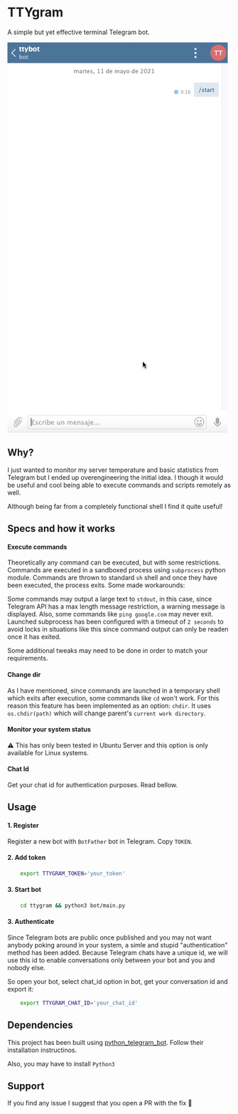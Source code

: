 # TTYgram

A simple but yet effective terminal Telegram bot.

![demo](ttygram_demo.gif)

## Why?

I just wanted to monitor my server temperature and basic statistics from Telegram but I ended up overengineering the initial idea. I though it would be useful and cool being able to execute commands and scripts remotely as well. 

Although being far from a completely functional shell I find it quite useful!
## Specs and how it works

#### Execute commands
Theoretically any command can be executed, but with some restrictions. Commands are executed in a sandboxed process using `subprocess` python module. Commands are thrown to standard `sh` shell and once they have been executed, the process exits. Some made workarounds:

Some commands may output a large text to `stdout`, in this case, since Telegram API has a max length message restriction, a warning message is displayed. Also, some commands like `ping google.com` may never exit. Launched subprocess has been configured with a timeout of `2 seconds` to avoid locks in situations like this since command output can only be readen once it has exited.

Some additional tweaks may need to be done in order to match your requirements.

#### Change dir
As I have mentioned, since commands are launched in a temporary shell which exits after execution, some commands like `cd` won't work. For this reason this feature has been implemented as an option: `chdir`. It uses `os.chdir(path)` which will change parent's `current work directory`.

#### Monitor your system status
⚠️ This has only been tested in Ubuntu Server and this option is only available for Linux systems.

#### Chat Id
Get your chat id for authentication purposes. Read bellow.

## Usage

#### 1. Register
Register a new bot with `BotFather` bot in Telegram. Copy `TOKEN`.

#### 2. Add token
```bash
    export TTYGRAM_TOKEN='your_token'
```
#### 3. Start bot
```bash
    cd ttygram && python3 bot/main.py
```

#### 3. Authenticate
Since Telegram bots are public once published and you may not want anybody poking around in your system, a simle and stupid "authentication" method has been added. Because Telegram chats have a unique id, we will use this id to enable conversations only between your bot and you and nobody else.

So open your bot, select chat_id option in bot, get your conversation id and export it:
```bash
    export TTYGRAM_CHAT_ID='your_chat_id'
```

## Dependencies

This project has been built using [python_telegram_bot](https://github.com/python-telegram-bot/python-telegram-bot.git). Follow their installation instructinos.

Also, you may have to install `Python3`

## Support

If you find any issue I suggest that you open a PR with the fix 🙂
